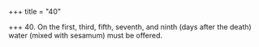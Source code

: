 +++
title = "40"

+++
40. On the first, third, fifth, seventh, and ninth (days after the death) water (mixed with sesamum) must be offered.
